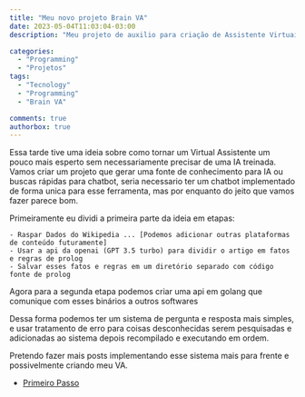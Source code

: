 ```yaml
---
title: "Meu novo projeto Brain VA"
date: 2023-05-04T11:03:04-03:00
description: "Meu projeto de auxilio para criação de Assistente Virtuais"

categories:
  - "Programming"
  - "Projetos"
tags:
  - "Tecnology"
  - "Programming"
  - "Brain VA"

comments: true
authorbox: true
---
```


Essa tarde tive uma ideia sobre como tornar um Virtual Assistente um pouco mais esperto sem necessariamente precisar de uma IA treinada.
Vamos criar um projeto que gerar uma fonte de conhecimento para IA ou buscas rápidas para chatbot, seria necessario ter um chatbot implementado de forma unica para esse ferramenta, mas por enquanto do jeito que vamos fazer parece bom.

Primeiramente eu dividi a primeira parte da ideia em etapas:

    - Raspar Dados do Wikipedia ... [Podemos adicionar outras plataformas de conteúdo futuramente]
    - Usar a api da openai (GPT 3.5 turbo) para dividir o artigo em fatos e regras de prolog
    - Salvar esses fatos e regras em um diretório separado com código fonte de prolog

Agora para a segunda etapa podemos criar uma api em golang que comunique com esses binários a outros softwares

Dessa forma podemos ter um sistema de pergunta e resposta mais simples, e usar tratamento de erro para coisas desconhecidas serem pesquisadas e adicionadas ao sistema depois recompilado e executando em ordem.

Pretendo fazer mais posts implementando esse sistema mais para frente e possivelmente criando meu VA.

- [Primeiro Passo](https://foxtechworld.github.io/2023/05/o-primeiro-passo-para-o-brain-va/)
